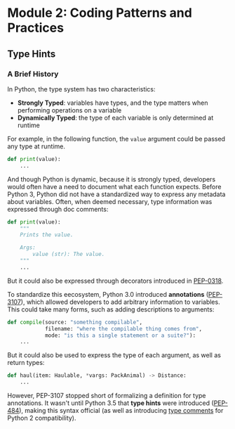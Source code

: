 # Module 2: Coding Patterns and Practices

## Type Hints

### A Brief History

In Python, the type system has two characteristics:

- **Strongly Typed**: variables have types, and the type matters when performing operations on a variable
- **Dynamically Typed**: the type of each variable is only determined at runtime

For example, in the following function, the `value` argument could be passed any type at runtime.

```py
def print(value):
    ...
```

And though Python is dynamic, because it is strongly typed, developers would often have a need to document what each function expects.  Before Python 3, Python did not have a standardized way to express any metadata about variables.  Often, when deemed necessary, type information was expressed through doc comments:

```py
def print(value):
    """
    Prints the value.

    Args:
        value (str): The value.
    """
    ...
```

But it could also be expressed through decorators introduced in [PEP-0318](https://peps.python.org/pep-0318/).

To standardize this eecosystem, Python 3.0 introduced **annotations** ([PEP-3107](https://peps.python.org/pep-3107/)), which allowed developers to add arbitrary information to variables.  This could take many forms, such as adding descriptions to arguments:

```py
def compile(source: "something compilable",
            filename: "where the compilable thing comes from",
            mode: "is this a single statement or a suite?"):
    ...
```

But it could also be used to express the type of each argument, as well as return types:

```py
def haul(item: Haulable, *vargs: PackAnimal) -> Distance:
    ...
```

However, PEP-3107 stopped short of formalizing a definition for type annotations.  It wasn't until Python 3.5 that **type hints** were introduced ([PEP-484](https://peps.python.org/pep-0484/)), making this syntax official (as well as introducing [type comments](https://peps.python.org/pep-0484/#suggested-syntax-for-python-2-7-and-straddling-code) for Python 2 compatibility).
